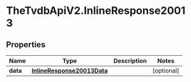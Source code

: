 # TheTvdbApiV2.InlineResponse20013

## Properties
Name | Type | Description | Notes
------------ | ------------- | ------------- | -------------
**data** | [**InlineResponse20013Data**](InlineResponse20013Data.md) |  | [optional] 


